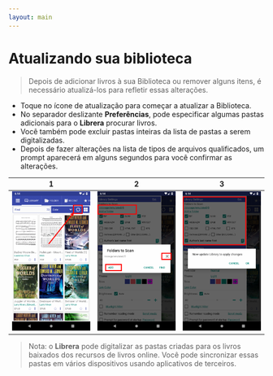 ```yaml
---
layout: main
---
```


# Atualizando sua biblioteca
> Depois de adicionar livros à sua Biblioteca ou remover alguns itens, é necessário atualizá-los para refletir essas alterações.
* Toque no ícone de atualização para começar a atualizar a Biblioteca.
* No separador deslizante **Preferências**, pode especificar algumas pastas adicionais para o **Librera** procurar livros.
* Você também pode excluir pastas inteiras da lista de pastas a serem digitalizadas.
* Depois de fazer alterações na lista de tipos de arquivos qualificados, um prompt aparecerá em alguns segundos para você confirmar as alterações.

|1|2|3|
|-|-|-|
|![](1.png)|![](2.png)|![](3.png)|

> Nota: o **Librera** pode digitalizar as pastas criadas para os livros baixados dos recursos de livros online. Você pode sincronizar essas pastas em vários dispositivos usando aplicativos de terceiros.
